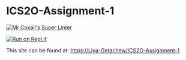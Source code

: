 # ICS2O-Assignment-1
[![Mr Coxall's Super Linter](https://github.com/Liya-Getachew/ICS2O-Assignment-1/workflows/Mr%20Coxall's%20Super%20Linter/badge.svg)](https://github.com/Liya-Getachew/ICS2O-Assignment-1/actions/)

[![Run on Repl.it](https://repl.it/badge/github/Liya-Getachew/ICS2O-Assignment-1)](https://repl.it/github/Liya-Getachew/ICS2O-Assignment-1)

This site can be found at: [https://Liya-Getachew/ICS2O-Assignment-1](https://Liya-Getachew/ICS2O-Assignment-1)
